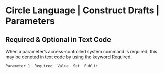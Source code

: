 ﻿Circle Language | Construct Drafts | Parameters
===============================================

Required & Optional in Text Code
--------------------------------

When a parameter’s access-controlled system command is required, this may be denoted in text code by using the keyword Required.

```
Parameter 1  Required  Value  Set  Public
```
